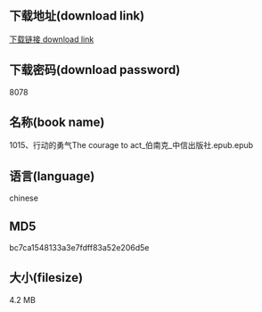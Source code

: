 ## 下载地址(download link)
[下载链接 download link](https://voluble-croquembouche-d321dc.netlify.app/?s=1015%E3%80%81%E8%A1%8C%E5%8A%A8%E7%9A%84%E5%8B%87%E6%B0%94The+courage+to+act_%E4%BC%AF%E5%8D%97%E5%85%8B_%E4%B8%AD%E4%BF%A1%E5%87%BA%E7%89%88%E7%A4%BE.epub)

## 下载密码(download password)
8078

## 名称(book name)
1015、行动的勇气The courage to act_伯南克_中信出版社.epub.epub

## 语言(language)
chinese

## MD5
bc7ca1548133a3e7fdff83a52e206d5e

## 大小(filesize)
4.2 MB
